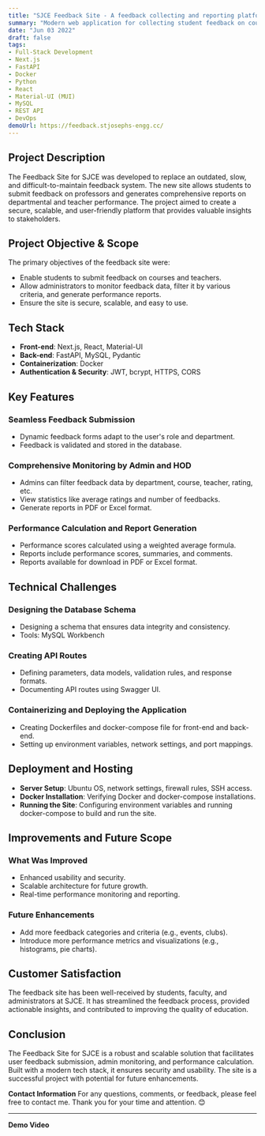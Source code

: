 ```yaml
---
title: "SJCE Feedback Site - A feedback collecting and reporting platform for my college"
summary: "Modern web application for collecting student feedback on courses and teachers, generating performance reports, and providing valuable insights to stakeholders."
date: "Jun 03 2022"
draft: false
tags:
- Full-Stack Development
- Next.js
- FastAPI
- Docker
- Python
- React
- Material-UI (MUI)
- MySQL
- REST API
- DevOps
demoUrl: https://feedback.stjosephs-engg.cc/
---
```


## Project Description
The Feedback Site for SJCE was developed to replace an outdated, slow, and difficult-to-maintain feedback system. The new site allows students to submit feedback on professors and generates comprehensive reports on departmental and teacher performance. The project aimed to create a secure, scalable, and user-friendly platform that provides valuable insights to stakeholders.

## Project Objective & Scope
The primary objectives of the feedback site were:
- Enable students to submit feedback on courses and teachers.
- Allow administrators to monitor feedback data, filter it by various criteria, and generate performance reports.
- Ensure the site is secure, scalable, and easy to use.

## Tech Stack
- **Front-end**: Next.js, React, Material-UI
- **Back-end**: FastAPI, MySQL, Pydantic
- **Containerization**: Docker
- **Authentication & Security**: JWT, bcrypt, HTTPS, CORS

## Key Features
### Seamless Feedback Submission
- Dynamic feedback forms adapt to the user's role and department.
- Feedback is validated and stored in the database.

### Comprehensive Monitoring by Admin and HOD
- Admins can filter feedback data by department, course, teacher, rating, etc.
- View statistics like average ratings and number of feedbacks.
- Generate reports in PDF or Excel format.

### Performance Calculation and Report Generation
- Performance scores calculated using a weighted average formula.
- Reports include performance scores, summaries, and comments.
- Reports available for download in PDF or Excel format.

## Technical Challenges
### Designing the Database Schema
- Designing a schema that ensures data integrity and consistency.
- Tools: MySQL Workbench

### Creating API Routes
- Defining parameters, data models, validation rules, and response formats.
- Documenting API routes using Swagger UI.

### Containerizing and Deploying the Application
- Creating Dockerfiles and docker-compose file for front-end and back-end.
- Setting up environment variables, network settings, and port mappings.

## Deployment and Hosting
- **Server Setup**: Ubuntu OS, network settings, firewall rules, SSH access.
- **Docker Installation**: Verifying Docker and docker-compose installations.
- **Running the Site**: Configuring environment variables and running docker-compose to build and run the site.

## Improvements and Future Scope
### What Was Improved
- Enhanced usability and security.
- Scalable architecture for future growth.
- Real-time performance monitoring and reporting.

### Future Enhancements
- Add more feedback categories and criteria (e.g., events, clubs).
- Introduce more performance metrics and visualizations (e.g., histograms, pie charts).

## Customer Satisfaction
The feedback site has been well-received by students, faculty, and administrators at SJCE. It has streamlined the feedback process, provided actionable insights, and contributed to improving the quality of education.

## Conclusion
The Feedback Site for SJCE is a robust and scalable solution that facilitates user feedback submission, admin monitoring, and performance calculation. Built with a modern tech stack, it ensures security and usability. The site is a successful project with potential for future enhancements.

**Contact Information**
For any questions, comments, or feedback, please feel free to contact me. Thank you for your time and attention. 😊

---

**Demo Video**

<lite-youtube
    videoid="ZzalJL4h4Xg"
    playlabel="SJCE Feedback Site - Demo Video"></lite-youtube>
